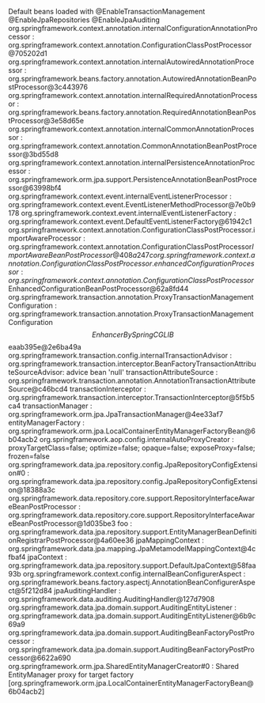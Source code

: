 Default beans loaded with @EnableTransactionManagement @EnableJpaRepositories @EnableJpaAuditing
org.springframework.context.annotation.internalConfigurationAnnotationProcessor
                   : org.springframework.context.annotation.ConfigurationClassPostProcessor@705202d1
org.springframework.context.annotation.internalAutowiredAnnotationProcessor
                   : org.springframework.beans.factory.annotation.AutowiredAnnotationBeanPostProcessor@3c443976
org.springframework.context.annotation.internalRequiredAnnotationProcessor
                   : org.springframework.beans.factory.annotation.RequiredAnnotationBeanPostProcessor@3e58d65e
org.springframework.context.annotation.internalCommonAnnotationProcessor
                   : org.springframework.context.annotation.CommonAnnotationBeanPostProcessor@3bd55d8
org.springframework.context.annotation.internalPersistenceAnnotationProcessor
                   : org.springframework.orm.jpa.support.PersistenceAnnotationBeanPostProcessor@63998bf4
org.springframework.context.event.internalEventListenerProcessor
                   : org.springframework.context.event.EventListenerMethodProcessor@7e0b9178
org.springframework.context.event.internalEventListenerFactory
                   : org.springframework.context.event.DefaultEventListenerFactory@61942c1
org.springframework.context.annotation.ConfigurationClassPostProcessor.importAwareProcessor
                   : org.springframework.context.annotation.ConfigurationClassPostProcessor$ImportAwareBeanPostProcessor@408a247c
org.springframework.context.annotation.ConfigurationClassPostProcessor.enhancedConfigurationProcessor
                   : org.springframework.context.annotation.ConfigurationClassPostProcessor$EnhancedConfigurationBeanPostProcessor@62a8fd44
org.springframework.transaction.annotation.ProxyTransactionManagementConfiguration
                   : org.springframework.transaction.annotation.ProxyTransactionManagementConfiguration$$EnhancerBySpringCGLIB$$eaab395e@2e6ba49a
org.springframework.transaction.config.internalTransactionAdvisor
                   : org.springframework.transaction.interceptor.BeanFactoryTransactionAttributeSourceAdvisor: advice bean 'null'
transactionAttributeSource
                   : org.springframework.transaction.annotation.AnnotationTransactionAttributeSource@c46bcd4
transactionInterceptor
                   : org.springframework.transaction.interceptor.TransactionInterceptor@5f5b5ca4
transactionManager
                   : org.springframework.orm.jpa.JpaTransactionManager@4ee33af7
entityManagerFactory
                   : org.springframework.orm.jpa.LocalContainerEntityManagerFactoryBean@6b04acb2
org.springframework.aop.config.internalAutoProxyCreator
                   : proxyTargetClass=false; optimize=false; opaque=false; exposeProxy=false; frozen=false
org.springframework.data.jpa.repository.config.JpaRepositoryConfigExtension#0
                   : org.springframework.data.jpa.repository.config.JpaRepositoryConfigExtension@18388a3c
org.springframework.data.repository.core.support.RepositoryInterfaceAwareBeanPostProcessor
                   : org.springframework.data.repository.core.support.RepositoryInterfaceAwareBeanPostProcessor@1d035be3
foo : org.springframework.data.jpa.repository.support.EntityManagerBeanDefinitionRegistrarPostProcessor@4a60ee36
jpaMappingContext
                   : org.springframework.data.jpa.mapping.JpaMetamodelMappingContext@4cfbaf4
jpaContext
                   : org.springframework.data.jpa.repository.support.DefaultJpaContext@58faa93b
org.springframework.context.config.internalBeanConfigurerAspect
                   : org.springframework.beans.factory.aspectj.AnnotationBeanConfigurerAspect@5f212d84
jpaAuditingHandler
                   : org.springframework.data.auditing.AuditingHandler@127d7908
org.springframework.data.jpa.domain.support.AuditingEntityListener
                   : org.springframework.data.jpa.domain.support.AuditingEntityListener@6b9c69a9
org.springframework.data.jpa.domain.support.AuditingBeanFactoryPostProcessor
                   : org.springframework.data.jpa.domain.support.AuditingBeanFactoryPostProcessor@6622a690
org.springframework.orm.jpa.SharedEntityManagerCreator#0
                   : Shared EntityManager proxy for target factory [org.springframework.orm.jpa.LocalContainerEntityManagerFactoryBean@6b04acb2]
